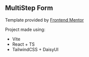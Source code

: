 ## MultiStep Form

Template provided by [Frontend Mentor](https://www.frontendmentor.io/challenges/multistep-form-YVAnSdqQBJ/hub)

Project made using:

- Vite
- React + TS
- TailwindCSS + DaisyUI
